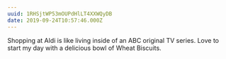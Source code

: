 ```yaml
---
uuid: 1RHSjtWP53mOUPdHlLT4XXWQyDB
date: 2019-09-24T10:57:46.000Z
---
```


Shopping at Aldi is like living inside of an ABC original TV series. Love to start my day with a delicious bowl of Wheat Biscuits.
